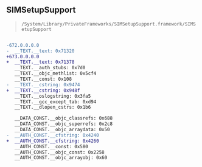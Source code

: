 ## SIMSetupSupport

> `/System/Library/PrivateFrameworks/SIMSetupSupport.framework/SIMSetupSupport`

```diff

-672.0.0.0.0
-  __TEXT.__text: 0x71320
+673.0.0.0.0
+  __TEXT.__text: 0x71378
   __TEXT.__auth_stubs: 0x7d0
   __TEXT.__objc_methlist: 0x5cf4
   __TEXT.__const: 0x108
-  __TEXT.__cstring: 0x9474
+  __TEXT.__cstring: 0x948f
   __TEXT.__oslogstring: 0x3fa5
   __TEXT.__gcc_except_tab: 0xd94
   __TEXT.__dlopen_cstrs: 0x1b6

   __DATA_CONST.__objc_classrefs: 0x688
   __DATA_CONST.__objc_superrefs: 0x2c8
   __DATA_CONST.__objc_arraydata: 0x50
-  __AUTH_CONST.__cfstring: 0x4240
+  __AUTH_CONST.__cfstring: 0x4260
   __AUTH_CONST.__const: 0x580
   __AUTH_CONST.__objc_const: 0x2258
   __AUTH_CONST.__objc_arrayobj: 0x60

```

